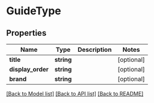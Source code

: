 # GuideType

## Properties
Name | Type | Description | Notes
------------ | ------------- | ------------- | -------------
**title** | **string** |  | [optional] 
**display_order** | **string** |  | [optional] 
**brand** | **string** |  | [optional] 

[[Back to Model list]](../README.md#documentation-for-models) [[Back to API list]](../README.md#documentation-for-api-endpoints) [[Back to README]](../README.md)


